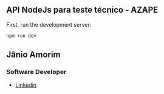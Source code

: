 ## API NodeJs para teste técnico - AZAPE

First, run the development server:

```bash
npm run dev
```

## Jânio Amorim
### Software Developer

- [Linkedin](https://www.linkedin.com/in/janio-amorim)
